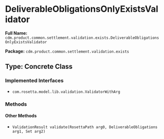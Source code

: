 # DeliverableObligationsOnlyExistsValidator

**Full Name:** `cdm.product.common.settlement.validation.exists.DeliverableObligationsOnlyExistsValidator`

**Package:** `cdm.product.common.settlement.validation.exists`

## Type: Concrete Class

### Implemented Interfaces

- `com.rosetta.model.lib.validation.ValidatorWithArg`

### Methods

#### Other Methods

- `ValidationResult validate(RosettaPath arg0, DeliverableObligations arg1, Set arg2)`

